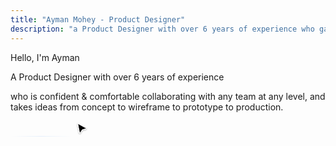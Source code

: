 ```yaml
---
title: "Ayman Mohey - Product Designer"
description: "a Product Designer with over 6 years of experience who gained the confidence to be comfortable collaborating with any team at any level, and take an idea from concept to wireframe to prototype to production."
---
```


<div class="relative flex flex-col p-8 sm:p-10 my-12 gap-4 rounded-3xl font-light max-w-md">
  <p class="text-sm md:text-base m-0 text-neutral-300 leading-8 font-light">Hello, I'm Ayman</p>
  <p class="text-[33px] sm:text-[34px] font-semibold m-0 leading-[40px] bg-color-dim1">A Product Designer with over 6 years of experience</p>
  <p class="text-base m-0 leading-[24px] text-neutral-300">who is confident & comfortable collaborating with any team at any level, and takes ideas from concept to wireframe to prototype to production.</p>

  <div class="absolute top-0 left-0 w-full h-full pointer-events-none">
    <span class="absolute top-[-.9px] left-1/2 min-w-[100vw] h-px bg-neutral translate-x-[-50%] bg-line-x"></span>
    <svg class="absolute top-[-.9px] left-28 translate-x-[-25%]"  width="98" height="1" viewBox="0 0 98 1" fill="none" xmlns="http://www.w3.org/2000/svg">
    <line y1="0.5" x2="98" y2="0.5" stroke="url(#paint0_linear_1604_2391)" stroke-opacity="0.3"/>
    <defs>
    <linearGradient id="paint0_linear_1604_2391" x1="98" y1="0.499971" x2="1.18678e-09" y2="0.499971" gradientUnits="userSpaceOnUse">
    <stop stop-color="#B0CEF7" stop-opacity="0"/>
    <stop offset="0.5" stop-color="#B0CEF7"/>
    <stop offset="1" stop-color="#B0CEF7" stop-opacity="0"/>
    </linearGradient>
    </defs>
    </svg>
    <span class="absolute bottom-[-.9px] left-1/2 min-w-[100vw] h-px bg-neutral translate-x-[-50%] bg-line-x"></span>
    <span class="absolute top-0 left-[-.9px] h-[400%] w-px bg-neutral translate-y-[-60%] bg-line-y"></span>
    <span class="meteor-1"></span>
    <span class="absolute top-0 right-[-.9px] h-[400%] w-px bg-neutral translate-y-[-60%] bg-line-y"></span>
    <span class="absolute bottom-[-35px] right-[-19px] translate-y-[-50%]">
    <svg xmlns="http://www.w3.org/2000/svg" width="24" height="25" viewBox="0 0 24 25" fill="none">
    <g filter="url(#filter0_d_669_1219)">
    <path d="M8.75418 20L5.62291 4.04089L20 11.9182L12.9181 13.9727L8.75418 20Z" fill="black"/>
    <path d="M8.75418 20L5.62291 4.04089L20 11.9182L12.9181 13.9727L8.75418 20Z" stroke="white"/>
    </g>
    <defs>
    <filter id="filter0_d_669_1219" x="2.92578" y="2.09058" width="20.3711" height="22.1735" filterUnits="userSpaceOnUse" color-interpolation-filters="sRGB">
    <feFlood flood-opacity="0" result="BackgroundImageFix"/>
    <feColorMatrix in="SourceAlpha" type="matrix" values="0 0 0 0 0 0 0 0 0 0 0 0 0 0 0 0 0 0 127 0" result="hardAlpha"/>
    <feOffset dy="1"/>
    <feGaussianBlur stdDeviation="1"/>
    <feComposite in2="hardAlpha" operator="out"/>
    <feColorMatrix type="matrix" values="0 0 0 0 0 0 0 0 0 0 0 0 0 0 0 0 0 0 0.25 0"/>
    <feBlend mode="normal" in2="BackgroundImageFix" result="effect1_dropShadow_669_1219"/>
    <feBlend mode="normal" in="SourceGraphic" in2="effect1_dropShadow_669_1219" result="shape"/>
    </filter>
    </defs>
    </svg>
    </span>
  </div>
</div>
